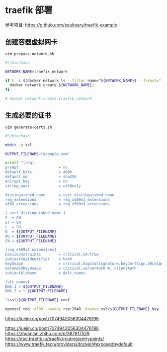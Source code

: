 # traefik 部署

参考项目: https://github.com/soulteary/traefik-example

## 创建容器虚拟网卡

`vim prepare-network.sh`

```bash
#!/bin/bash

NETWORK_NAME=traefik_network

if [ -z $(docker network ls --filter name=^${NETWORK_NAME}$ --format="{{ .Name }}") ] ; then
  docker network create ${NETWORK_NAME};
fi

# docker network create traefik_network
```

## 生成必要的证书

`vim generate-certs.sh`

```bash
#!/bin/bash

mkdir -p ssl

OUTPUT_FILENAME="example.com"

printf "[req]
prompt                  = no
default_bits            = 4096
default_md              = sha256
encrypt_key             = no
string_mask             = utf8only

distinguished_name      = cert_distinguished_name
req_extensions          = req_x509v3_extensions
x509_extensions         = req_x509v3_extensions

[ cert_distinguished_name ]
C  = CN
ST = SH
L  = SH
O  = ${OUTPUT_FILENAME}
OU = ${OUTPUT_FILENAME}
CN = ${OUTPUT_FILENAME}

[req_x509v3_extensions]
basicConstraints        = critical,CA:true
subjectKeyIdentifier    = hash
keyUsage                = critical,digitalSignature,keyCertSign,cRLSign #,keyEncipherment
extendedKeyUsage        = critical,serverAuth #, clientAuth
subjectAltName          = @alt_names

[alt_names]
DNS.1 = ${OUTPUT_FILENAME}
DNS.2 = *.${OUTPUT_FILENAME}

">ssl/${OUTPUT_FILENAME}.conf

openssl req -x509 -newkey rsa:2048 -keyout ssl/${OUTPUT_FILENAME}.key -out ssl/${OUTPUT_FILENAME}.crt -days 3600 -nodes -config ssl/${OUTPUT_FILENAME}.conf

```

https://juejin.cn/post/7074942056304476196

https://juejin.cn/post/7074942056304476196
https://zhuanlan.zhihu.com/p/387817529
https://doc.traefik.io/traefik/routing/entrypoints/
https://www.traefik.tech/providers/docker/#exposedbydefault
